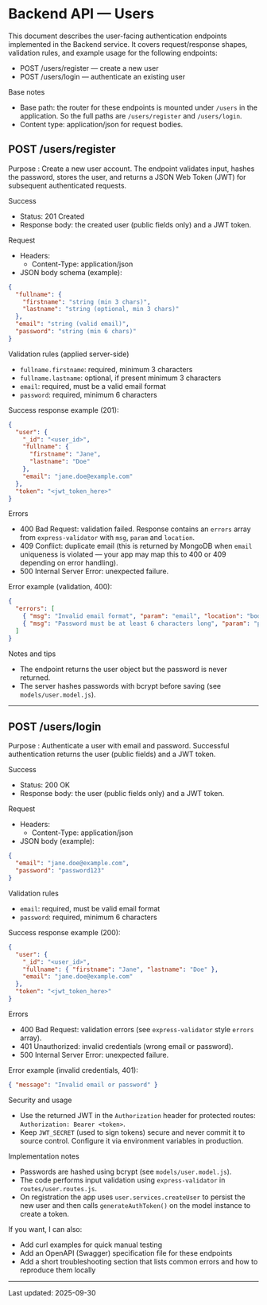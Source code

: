 # Backend API — Users

This document describes the user-facing authentication endpoints implemented in the Backend service. It covers request/response shapes, validation rules, and example usage for the following endpoints:

- POST /users/register — create a new user
- POST /users/login — authenticate an existing user

Base notes
- Base path: the router for these endpoints is mounted under `/users` in the application. So the full paths are `/users/register` and `/users/login`.
- Content type: application/json for request bodies.

## POST /users/register

Purpose
: Create a new user account. The endpoint validates input, hashes the password, stores the user, and returns a JSON Web Token (JWT) for subsequent authenticated requests.

Success
- Status: 201 Created
- Response body: the created user (public fields only) and a JWT token.

Request
- Headers:
  - Content-Type: application/json
- JSON body schema (example):

```json
{
  "fullname": {
    "firstname": "string (min 3 chars)",
    "lastname": "string (optional, min 3 chars)"
  },
  "email": "string (valid email)",
  "password": "string (min 6 chars)"
}
```

Validation rules (applied server-side)
- `fullname.firstname`: required, minimum 3 characters
- `fullname.lastname`: optional, if present minimum 3 characters
- `email`: required, must be a valid email format
- `password`: required, minimum 6 characters

Success response example (201):

```json
{
  "user": {
    "_id": "<user_id>",
    "fullname": {
      "firstname": "Jane",
      "lastname": "Doe"
    },
    "email": "jane.doe@example.com"
  },
  "token": "<jwt_token_here>"
}
```

Errors
- 400 Bad Request: validation failed. Response contains an `errors` array from `express-validator` with `msg`, `param` and `location`.
- 409 Conflict: duplicate email (this is returned by MongoDB when `email` uniqueness is violated — your app may map this to 400 or 409 depending on error handling).
- 500 Internal Server Error: unexpected failure.

Error example (validation, 400):

```json
{
  "errors": [
    { "msg": "Invalid email format", "param": "email", "location": "body" },
    { "msg": "Password must be at least 6 characters long", "param": "password", "location": "body" }
  ]
}
```

Notes and tips
- The endpoint returns the user object but the password is never returned.
- The server hashes passwords with bcrypt before saving (see `models/user.model.js`).

---

## POST /users/login

Purpose
: Authenticate a user with email and password. Successful authentication returns the user (public fields) and a JWT token.

Success
- Status: 200 OK
- Response body: the user (public fields only) and a JWT token.

Request
- Headers:
  - Content-Type: application/json
- JSON body (example):

```json
{
  "email": "jane.doe@example.com",
  "password": "password123"
}
```

Validation rules
- `email`: required, must be valid email format
- `password`: required, minimum 6 characters

Success response example (200):

```json
{
  "user": {
    "_id": "<user_id>",
    "fullname": { "firstname": "Jane", "lastname": "Doe" },
    "email": "jane.doe@example.com"
  },
  "token": "<jwt_token_here>"
}
```

Errors
- 400 Bad Request: validation errors (see `express-validator` style `errors` array).
- 401 Unauthorized: invalid credentials (wrong email or password).
- 500 Internal Server Error: unexpected failure.

Error example (invalid credentials, 401):

```json
{ "message": "Invalid email or password" }
```

Security and usage
- Use the returned JWT in the `Authorization` header for protected routes: `Authorization: Bearer <token>`.
- Keep `JWT_SECRET` (used to sign tokens) secure and never commit it to source control. Configure it via environment variables in production.

Implementation notes
- Passwords are hashed using bcrypt (see `models/user.model.js`).
- The code performs input validation using `express-validator` in `routes/user.routes.js`.
- On registration the app uses `user.services.createUser` to persist the new user and then calls `generateAuthToken()` on the model instance to create a token.

If you want, I can also:
- Add curl examples for quick manual testing
- Add an OpenAPI (Swagger) specification file for these endpoints
- Add a short troubleshooting section that lists common errors and how to reproduce them locally

---

Last updated: 2025-09-30

